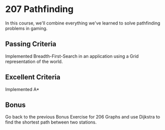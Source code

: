# 207 Pathfinding

In this course, we'll combine everything we've learned to solve pathfinding problems in gaming.

## Passing Criteria
Implemented Breadth-First-Search in an application using a Grid representation of the world.

## Excellent Criteria
Implemented A*

## Bonus
Go back to the previous Bonus Exercise for 206 Graphs and use Dijkstra to find the shortest path between two stations.